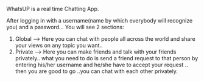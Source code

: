 WhatsUP is a real time Chatting App.

After logging in with a username(name by which everybody will recognize you) and a password... You will see 2 sections:
1. Global --> Here you can chat with people all across the world and share your views on any topic you want..
2. Private --> Here you can make friends and talk with your friends privately.. what you need to do is send a friend request to that person
               by entering his/her username and he/she have to accept your request .. then you are good to go ..you can chat with each other privately.

